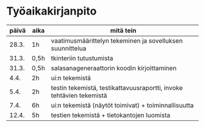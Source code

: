 # Työaikakirjanpito

|  päivä  |  aika  |      mitä tein      |
|---------|--------|---------------------|
|28.3.    |1h      |vaatimusmäärittelyn tekeminen ja sovelluksen suunnittelua|
|31.3.    |0,5h    |tkinteriin tutustumista|
|31.3.    |0,5h    |salasanageneraattorin koodin kirjoittaminen|
|4.4.     |2h      |ui:n tekemistä
|5.4.     |2h      |testin tekemistä, testikattavuusraportti, invoke tehtävien tekemistä|
|7.4.     |6h      |ui:n tekemistä (näytöt toimivat) + toiminnallisuutta|
|12.4.    |5h      |testien tekemistä + tietokantojen luomista|
